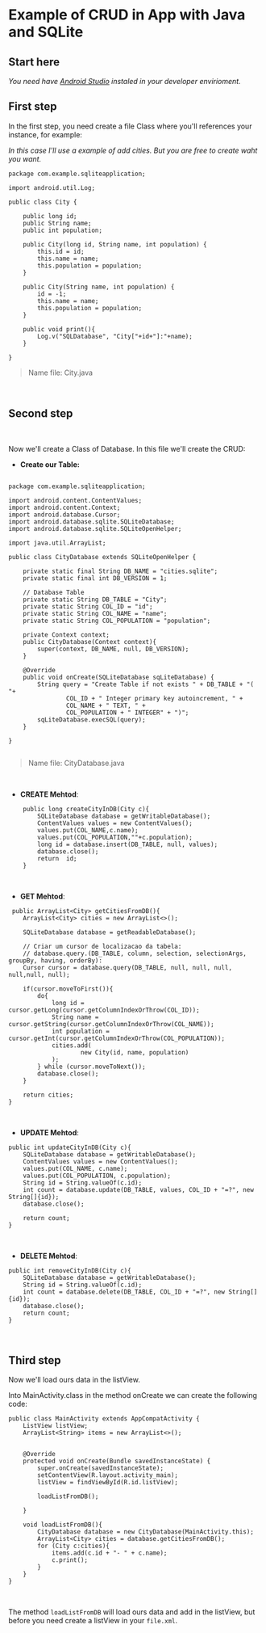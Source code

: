#  Example of CRUD in App with Java and SQLite

## Start here

_You need have [Android Studio]() instaled in your developer envirioment._ <br>


## First step

In the first step, you need create a file Class where you'll references your instance, for example:

_In this case I'll use a example of add cities. But you are free to create waht you want._
<br>

```
package com.example.sqliteapplication;

import android.util.Log;

public class City {

    public long id;
    public String name;
    public int population;

    public City(long id, String name, int population) {
        this.id = id;
        this.name = name;
        this.population = population;
    }

    public City(String name, int population) {
        id = -1;
        this.name = name;
        this.population = population;
    }

    public void print(){
        Log.v("SQLDatabase", "City["+id+"]:"+name);
    }

}

```
> Name file: City.java
<br>

## Second step
<br>

Now we'll create a Class of Database. In this file we'll create the CRUD:
<br>

- __Create our Table:__

```

package com.example.sqliteapplication;

import android.content.ContentValues;
import android.content.Context;
import android.database.Cursor;
import android.database.sqlite.SQLiteDatabase;
import android.database.sqlite.SQLiteOpenHelper;

import java.util.ArrayList;

public class CityDatabase extends SQLiteOpenHelper {

    private static final String DB_NAME = "cities.sqlite";
    private static final int DB_VERSION = 1;

    // Database Table
    private static String DB_TABLE = "City";
    private static String COL_ID = "id";
    private static String COL_NAME = "name";
    private static String COL_POPULATION = "population";

    private Context context;
    public CityDatabase(Context context){
        super(context, DB_NAME, null, DB_VERSION);
    }

    @Override
    public void onCreate(SQLiteDatabase sqLiteDatabase) {
        String query = "Create Table if not exists " + DB_TABLE + "( "+
                COL_ID + " Integer primary key autoincrement, " +
                COL_NAME + " TEXT, " +
                COL_POPULATION + " INTEGER" + ")";
        sqLiteDatabase.execSQL(query);
    }

}


```
> Name file: CityDatabase.java
<br>

- __CREATE Mehtod__:

```
    public long createCityInDB(City c){
        SQLiteDatabase database = getWritableDatabase();
        ContentValues values = new ContentValues();
        values.put(COL_NAME,c.name);
        values.put(COL_POPULATION,""+c.population);
        long id = database.insert(DB_TABLE, null, values);
        database.close();
        return  id;
    }

```

<br>

- __GET Mehtod__:

```
 public ArrayList<City> getCitiesFromDB(){
    ArrayList<City> cities = new ArrayList<>();

    SQLiteDatabase database = getReadableDatabase();

    // Criar um cursor de localizacao da tabela:
    // database.query.(DB_TABLE, column, selection, selectionArgs, groupBy, having, orderBy):
    Cursor cursor = database.query(DB_TABLE, null, null, null, null,null, null);

    if(cursor.moveToFirst()){
        do{
            long id = cursor.getLong(cursor.getColumnIndexOrThrow(COL_ID));
            String name = cursor.getString(cursor.getColumnIndexOrThrow(COL_NAME));
            int population = cursor.getInt(cursor.getColumnIndexOrThrow(COL_POPULATION));
            cities.add(
                    new City(id, name, population)
            );
        } while (cursor.moveToNext());
        database.close();
    }

    return cities;
}

```
<br>

- __UPDATE Mehtod__:

```
public int updateCityInDB(City c){
    SQLiteDatabase database = getWritableDatabase();
    ContentValues values = new ContentValues();
    values.put(COL_NAME, c.name);
    values.put(COL_POPULATION, c.population);
    String id = String.valueOf(c.id);
    int count = database.update(DB_TABLE, values, COL_ID + "=?", new String[]{id});
    database.close();

    return count;
}

```
<br>

- __DELETE Mehtod__:

```
public int removeCityInDB(City c){
    SQLiteDatabase database = getWritableDatabase();
    String id = String.valueOf(c.id);
    int count = database.delete(DB_TABLE, COL_ID + "=?", new String[]{id});
    database.close();
    return count;
}
```
<br>

## Third step

Now we'll load ours data in the listView.

Into MainActivity.class in the method onCreate we can create the following code:

```
public class MainActivity extends AppCompatActivity {
    ListView listView;
    ArrayList<String> items = new ArrayList<>();


    @Override
    protected void onCreate(Bundle savedInstanceState) {
        super.onCreate(savedInstanceState);
        setContentView(R.layout.activity_main);
        listView = findViewById(R.id.listView);

        loadListFromDB();

    }

    void loadListFromDB(){
        CityDatabase database = new CityDatabase(MainActivity.this);
        ArrayList<City> cities = database.getCitiesFromDB();
        for (City c:cities){
            items.add(c.id + "- " + c.name);
            c.print();
        }
    }
}
```
<br>

The method `loadListFromDB` will load ours data and add in the listView, but before you need create a listView in your `file.xml`.